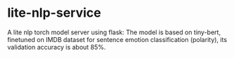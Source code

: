 # lite-nlp-service
A lite nlp torch model server using flask:
The model is based on tiny-bert, finetuned on IMDB dataset for sentence emotion classification (polarity), its validation accuracy is about 85%.
